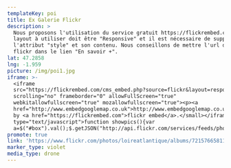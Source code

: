 ```yaml
---
templateKey: poi
title: Ex Galerie Flickr
description: >
  Nous proposons l'utilisation du service gratuit https://flickrembed.com. Le
  layout à utiliser doit être "Responsive" et il est nécessaire de supprimer
  l'attribut "style" et son contenu. Nous conseillons de mettre l'url de l'album
  flickr dans le lien "En savoir +".
lat: 47.2858
lng: -1.959
picture: /img/poi1.jpg
iframe: >-
  <iframe
  src="https://flickrembed.com/cms_embed.php?source=flickr&layout=responsive&input=72157665811134782&sort=0&by=album&theme=default&scale=fill&limit=10&skin=default&autoplay=true"
  scrolling="no" frameborder="0" allowFullScreen="true"
  webkitallowfullscreen="true" mozallowfullscreen="true"><p><a 
  href="http://www.embedgooglemap.co.uk">http://www.embedgooglemap.co.uk/</a></p><small>Powered
  by <a href="https://flickrembed.com">flickr embed</a>.</small></iframe><script
  type="text/javascript">function showpics(){var
  a=$("#box").val();$.getJSON("http://api.flickr.com/services/feeds/photos_public.gne?tags="+a+"&tagmode=any&format=json&jsoncallback=?",function(a){$("#images").hide().html(a).fadeIn("fast"),$.each(a.items,function(a,e){$("<img/>").attr("src",e.media.m).appendTo("#images")})})}</script>
promote: true
link: 'https://www.flickr.com/photos/loireatlantique/albums/72157665811134782'
marker_type: violet
media_type: drone
---
```



